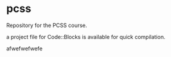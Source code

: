# pcss
Repository for the PCSS course.

a project file for Code::Blocks is available for quick compilation.

afwefwefwefe

